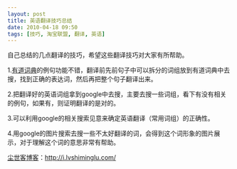 ```yaml
---
layout: post
title: 英语翻译技巧总结
date: 2010-04-18 09:50
tags: [技巧, 淘宝联盟, 翻译, 英语]
---
```

自己总结的几点翻译的技巧，希望这些翻译技巧对大家有所帮助。

1.<a href="http://dict.youdao.com/" target="_blank">有道词典</a>的例句功能不错，翻译前先前句子中可以拆分的词组放到有道词典中去搜，找到正确的表达词，然后再把整个句子翻译出来。

2.把翻译好的英语词组拿到google中去搜，主要去搜一些词组，看下有没有相关的例句，如果有，则证明翻译的是对的。

3.可以利用google的相关搜索见意来确定英语翻译（常用词组）的正确性。

4.用google的图片搜索去搜一些不太好翻译的词，会得到这个词形象的图片展示，对于理解这个词的意思非常有帮助。

<a href="http://i.lvshiminglu.com/">尘世客博客</a>：<a href="http://i.lvshiminglu.com/">http://i.lvshiminglu.com/</a>

